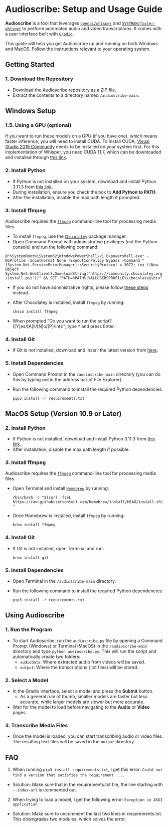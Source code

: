 # Audioscribe: Setup and Usage Guide

**Audioscribe** is a tool that leverages [`openai/whisper`](https://github.com/openai/whisper.git) and [`SYSTRAN/faster-whisper`](https://github.com/SYSTRAN/faster-whisper) to perform automated audio and video transcriptions. It comes with a user interface built with [`Gradio`](https://gradio.app/).

This guide will help you get Audioscribe up and running on both Windows and MacOS. Follow the instructions relevant to your operating system.

## Getting Started
### 1. Download the Repository
- Download the Audioscribe repository as a ZIP file.
- Extract the contents to a directory named `/audioscribe-main`.

## Windows Setup
### 1.5. Using a GPU (optional)
If you want to run these models on a GPU (if you have one), which means faster inference, you will need to install CUDA. To install CUDA, [Visual Studio 2019 Community](https://visualstudio.microsoft.com/downloads/) needs to be installed on your system first. For this implementation of Whisper, you need CUDA 11.7, which can be downloaded and installed through [this link](https://developer.nvidia.com/cuda-11-7-1-download-archive).

### 2. Install Python
- If Python is not installed on your system, download and install Python 3.11.3 from [this link](https://www.python.org/ftp/python/3.11.3/python-3.11.3-amd64.exe).
- During installation, ensure you check the box to **Add Python to PATH**.
- After the installation, disable the max path length if prompted.

### 3. Install ffmpeg
Audioscribe requires the [`ffmpeg`](https://ffmpeg.org/) command-line tool for processing media files.

- To install `ffmpeg`, use the [`Chocolatey`](https://chocolatey.org/) package manager. 
- Open Command Prompt with administrative privileges (not the Python console) and run the following command:

```@"%SystemRoot%\System32\WindowsPowerShell\v1.0\powershell.exe" -NoProfile -InputFormat None -ExecutionPolicy Bypass -Command "[System.Net.ServicePointManager]::SecurityProtocol = 3072; iex ((New-Object System.Net.WebClient).DownloadString('https://community.chocolatey.org/install.ps1'))" && SET "PATH=%PATH%;%ALLUSERSPROFILE%\chocolatey\bin"```

- If you do not have administrative rights, please follow [these steps](https://docs.chocolatey.org/en-us/choco/setup#non-administrative-install) instead.

- After Chocolatey is installed, install `ffmpeg` by running:

  ```choco install ffmpeg```

- When prompted "Do you want to run the script? ([Y]es/[A]ll/[N]o/[P]rint):", type `Y` and press Enter.

### 4. Install Git
- If Git is not installed, download and install the latest version from [here](https://git-scm.com/download/win).

### 5. Install Dependencies
- Open Command Prompt in the `/audioscribe-main` directory (you can do this by typing `cmd` in the address bar of File Explorer).
- Run the following command to install the required Python dependencies:

  ```pip3 install -r requirements.txt```

## MacOS Setup (Version 10.9 or Later)

### 2. Install Python
- If Python is not installed, download and install Python 3.11.3 from [this link](https://www.python.org/ftp/python/3.11.3/python-3.11.3-macos11.pkg).
- After installation, disable the max path length if possible.

### 3. Install ffmpeg
Audioscribe requires the [`ffmpeg`](https://ffmpeg.org/) command-line tool for processing media files.

- Open Terminal and install [`Homebrew`](https://brew.sh/) by running:

  ```/bin/bash -c "$(curl -fsSL https://raw.githubusercontent.com/Homebrew/install/HEAD/install.sh)"```

- Once Homebrew is installed, install `ffmpeg` by running:

  ```brew install ffmpeg```

### 4. Install Git
- If Git is not installed, open Terminal and run:

  ```brew install git```

### 5. Install Dependencies
- Open Terminal in the `/audioscribe-main` directory.
- Run the following command to install the required Python dependencies:

  ```pip3 install -r requirements.txt```

## Using Audioscribe

### 1. Run the Program
- To start Audioscribe, run the `audioscribe.py` file by opening a Command Prompt (Windows) or Terminal (MacOS) in the  `/audioscribe-main` directory and type `python audioscribe.py`. This will run the script and automatically create two folders:
  - `audiodata`: Where extracted audio from videos will be saved.
  - `output`: Where the transcriptions (.txt files) will be stored.

### 2. Select a Model
- In the Gradio interface, select a model and press the **Submit** button.
    - As a general rule of thumb, smaller models are faster but less accurate, while larger models are slower but more accurate.
- Wait for the model to load before navigating to the **Audio** or **Video** pages.

### 3. Transcribe Media Files
- Once the model is loaded, you can start transcribing audio or video files. The resulting text files will be saved in the `output` directory.


## FAQ
1. When running `pip3 install requirements.txt`, I get this error: `Could not find a version that satisfies the requirement ...`.
  - Solution: Make sure that in the requirements.txt file, the line starting with `--index-url` is commented out.
2. When trying to load a model, I get the following error: `Exception in ASGI application`
  - Solution: Make sure to uncomment the last two lines in requirements.txt. This downgrades two modules, which solves the error. 
 
